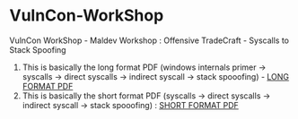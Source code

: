 # VulnCon-WorkShop
VulnCon WorkShop - Maldev Workshop : Offensive TradeCraft - Syscalls to Stack Spoofing

1. This is basically the long format PDF (windows internals primer -> syscalls -> direct syscalls -> indirect syscall -> stack spooofing) - [LONG FORMAT PDF](https://github.com/reveng007/VulnCon-WorkShop/blob/main/Full%20Maldev%20Workshop%20-%20VulnCon%20-%20Syscalls%20to%20Stack%20Spoofing.pdf)
2. This is basically the short format PDF (syscalls -> direct syscalls -> indirect syscall -> stack spooofing) : [SHORT FORMAT PDF](https://github.com/reveng007/VulnCon-WorkShop/blob/main/Maldev%20Workshop%20-%20VulnCon%20-%20Syscalls%20to%20Stack%20Spoofing.pdf)
